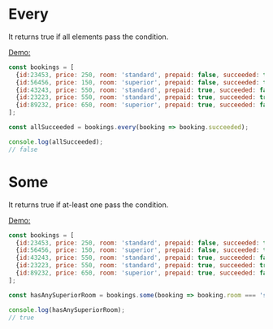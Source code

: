 # Every

It returns true if all elements pass the condition.

[Demo:](https://codepen.io/crsanti/pen/pwwvdj)

```javascript
const bookings = [
  {id:23453, price: 250, room: 'standard', prepaid: false, succeeded: true},
  {id:56456, price: 150, room: 'superior', prepaid: false, succeeded: true},
  {id:43243, price: 550, room: 'standard', prepaid: true, succeeded: false},
  {id:23223, price: 550, room: 'standard', prepaid: true, succeeded: true},
  {id:89232, price: 650, room: 'superior', prepaid: true, succeeded: false},  
];

const allSucceeded = bookings.every(booking => booking.succeeded);

console.log(allSucceeded);
// false
```

# Some

It returns true if at-least one pass the condition.

[Demo:](https://codepen.io/crsanti/pen/GEEgYe)

```javascript
const bookings = [
  {id:23453, price: 250, room: 'standard', prepaid: false, succeeded: true},
  {id:56456, price: 150, room: 'superior', prepaid: false, succeeded: true},
  {id:43243, price: 550, room: 'standard', prepaid: true, succeeded: false},
  {id:23223, price: 550, room: 'standard', prepaid: true, succeeded: true},
  {id:89232, price: 650, room: 'superior', prepaid: true, succeeded: false},  
];

const hasAnySuperiorRoom = bookings.some(booking => booking.room === 'superior');

console.log(hasAnySuperiorRoom);
// true
```
